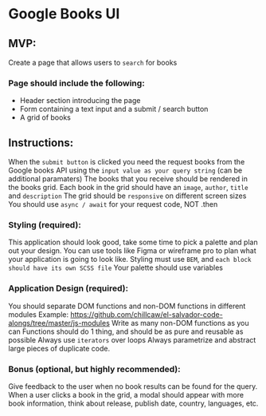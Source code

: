 # Google Books UI

## MVP:
Create a page that allows users to `search` for books
### Page should include the following:
- Header section introducing the page
- Form containing a text input and a submit / search button
- A grid of books

## Instructions:
When the `submit button` is clicked you need the request books from the Google books API using the `input value as your query string` (can be additional paramaters)
The books that you receive should be rendered in the books grid.
Each book in the grid should have an `image`, `author`, `title` and `description`
The grid should be `responsive` on different screen sizes
You should use `async / await` for your request code, NOT .then

### Styling (required):
This application should look good, take some time to pick a palette and plan out your design. You can use tools like Figma or wireframe pro to plan what your application is going to look like.
Styling must use `BEM`, and `each block should have its own SCSS file`
Your palette should use variables
### Application Design (required):
You should separate DOM functions and non-DOM functions in different modules Example: https://github.com/chillcaw/el-salvador-code-alongs/tree/master/js-modules
Write as many non-DOM functions as you can
Functions should do 1 thing, and should be as pure and reusable as possible
Always use `iterators` over loops
Always parametrize and abstract large pieces of duplicate code.
### Bonus (optional, but highly recommended):
Give feedback to the user when no book results can be found for the query.
When a user clicks a book in the grid, a modal should appear with more book information, think about release, publish date, country, languages, etc.